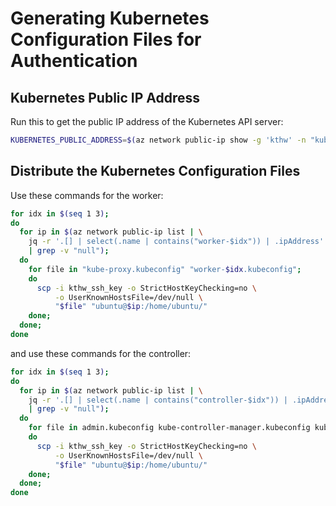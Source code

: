 # Generating Kubernetes Configuration Files for Authentication

## Kubernetes Public IP Address

Run this to get the public IP address of the Kubernetes API server:

```sh
KUBERNETES_PUBLIC_ADDRESS=$(az network public-ip show -g 'kthw' -n "kubernetes-the-hard-way" | jq -r .ipAddress);
```

## Distribute the Kubernetes Configuration Files

Use these commands for the worker:

```sh
for idx in $(seq 1 3);
do
  for ip in $(az network public-ip list | \
    jq -r '.[] | select(.name | contains("worker-$idx")) | .ipAddress' \
    | grep -v "null");
  do
    for file in "kube-proxy.kubeconfig" "worker-$idx.kubeconfig";
    do
      scp -i kthw_ssh_key -o StrictHostKeyChecking=no \
          -o UserKnownHostsFile=/dev/null \
          "$file" "ubuntu@$ip:/home/ubuntu/"
    done;
  done;
done
```

and use these commands for the controller:

```sh
for idx in $(seq 1 3);
do
  for ip in $(az network public-ip list | \
    jq -r '.[] | select(.name | contains("controller-$idx")) | .ipAddress' \
    | grep -v "null");
  do
    for file in admin.kubeconfig kube-controller-manager.kubeconfig kube-scheduler.kubeconfig; \
    do
      scp -i kthw_ssh_key -o StrictHostKeyChecking=no \
          -o UserKnownHostsFile=/dev/null \
          "$file" "ubuntu@$ip:/home/ubuntu/"
    done;
  done;
done
```

